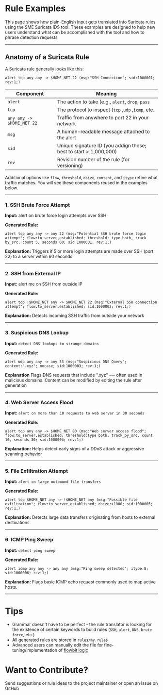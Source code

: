 
# Rule Examples

This page shows how plain-English input gets translated into Suricata rules using the SME Suricata IDS tool. These examples are designed to help new users understand what can be accomplished with the tool and how to phrase detection requests

---

## Anatomy of a Suricata Rule

A Suricata rule generally looks like this:

```suricata
alert tcp any any -> $HOME_NET 22 (msg:"SSH Connection"; sid:1000001; rev:1;)
```

| Component			| Meaning								|
|-------------------------------|-----------------------------------------------------------------------|
| `alert`			| The action to take (e.g., `alert`, `drop`, `pass`			|
| `tcp`				| The protocol to inspect (`tcp` ,`udp` ,`icmp`, etc.			|
| `any any -> $HOME_NET 22`	| Traffic from anywhere to port 22 in your network			|
| `msg`				| A human-readable message attached to the alert			|
| `sid`				| Unique signature ID (you addign these; best to start > 1,000,000)	|
| `rev`				| Revision number of the rule (for versioning)				|

Additional options like `flow`, `threshold`, `dsize`, `content`, and `itype` refine what traffic matches.
You will see these components reused in the examples below.

---

### 1. SSH Brute Force Attempt

**Input:**
alert on brute force login attempts over SSH

**Generated Rule:**
```suricata
alert tcp any any -> any 22 (msg:"Potential SSH brute force login attempt"; flow:to_server,established; threshold: type both, track by_src, count 5, seconds 60; sid 1000001; rev:1;)
```

**Explanation:**
Triggers if 5 or more login attempts are made over SSH (port 22) to a server within 60 seconds

---

### 2. SSH from External IP

**Input:**
alert me on SSH from outside IP

**Generated Rule:**
```suricata
alert tcp !$HOME_NET any -> $HOME_NET 22 (msg:"External SSH connection attempt"; flow:to_server,established; sid:1000002; rev:1;)
```

**Explanation:**
Detects incoming SSH traffic from outside your network

---

### 3. Suspicious DNS Lookup

**Input:**
`detect DNS lookups to strange domains`

**Generated Rule:**
```suricata
alert udp any any -> any 53 (msg:"Suspicious DNS Query"; content:".xyz"; nocase; sid:1000003; rev:1;)
```

**Explanation**
Flags DNS requests that include ".xyz" --- often used in malicious domains. Content can be modified by editing the rule after generation

---

### 4. Web Server Access Flood

**Input:**
`alert on more than 10 requests to web server in 30 seconds`

**Generated Rule:**
```suricata
alert tcp any any -> $HOME_NET 80 (msg:"Web server access flood"; flow:to_server,established; threshold:type both, track_by_src, count 10, seconds 30; sid:1000004; rev:1;)
```

**Explanation:**
Helps detect early signs of a DDoS attack or aggressive scanning behavior

---

### 5. File Exfiltration Attempt

**Input:**
`alert on large outbound file transfers`

**Generated Rule:**
```suricata
alert tcp $HOME_NET any -> !$HOME_NET any (msg:"Possible file exfiltration"; flow:to_server,established; dsize:>1000; sid:1000005; rev:1;)
```

**Explanation:**
Detects large data transfers originating from hosts to external destinations

---

### 6. ICMP Ping Sweep

**Input:**
`detect ping sweep`

**Generated Rule:**
```suricata
alert icmp any any -> any any (msg:"Ping sweep detected"; itype:8; sid:1000006; rev:1;)
```

**Explanation:**
Flags basic ICMP echo request commonly used to map active hosts.

---

# Tips

- Grammar doesn't have to be perfect - the rule translator is looking for the existence of certain keywords to build rules (`SSH`, `alert`, `DNS`, `brute force`, etc.)
- All generated rules are stored in `rules/my.rules`
- Advanced users can manually edit the file for fine-tuning/implementation of [flowbit logic](https://docs.suricata.io/en/latest/rules/flow-keywords.html)

# Want to Contribute?

Send suggestions or rule ideas to the project maintainer or open an issue on GitHub

